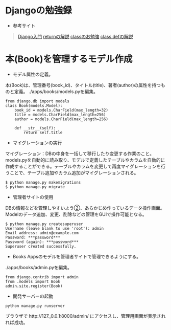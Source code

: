 # Djangoの勉強録
+ 参考サイト
> [Django入門](http://www.tohoho-web.com/ex/django.html)
> [returnの解説](https://techacademy.jp/magazine/18886)
> [classのお勉強](https://techacademy.jp/magazine/20615)
> [class defの解説](https://techacademy.jp/magazine/15637)
# 本(Book)を管理するモデル作成
+ モデル属性の定義。

本(Book)は、管理番号(book_id)、タイトル(title)、著者(author)の属性を持つものと定義。
./apps/books/models.pyを編集。
```
from django.db import models
class Book(models.Model):
    book_id = models.CharField(max_length=32)
    title = models.CharField(max_length=256)
    author = models.CharField(max_length=256)

    def __str__(self):
        return self.title
```
+ マイグレーションの実行

マイグレーション：DBの中身を一括して移行したり変更する作業のこと。
models.pyを自動的に読み取り、モデルで定義したテーブルやカラムを自動的に作成することができる。テーブルやカラムを変更して再度マイグレーションを行うことで、テーブル追加やカラム追加がマイグレーションされる。
```
$ python manage.py makemigrations
$ python manage.py migrate
```
+ 管理者サイトの使用

DBの情報などを管理しやすいよう②、あらかじめ作っているデータ操作画面。Modelのデータ追加、変更、削除などの管理をGUIで操作可能となる。
```
$ python manage.py createsuperuser
Username (leave blank to use 'root'): admin
Email address: admin@example.com
Password: ***password***
Password (again): ***password***
Superuser created successfully.
```
+ Books Appsのモデルを管理者サイトで管理できるようにする。

./apps/books/admin.pyを編集。
```
from django.contrib import admin
from .models import Book
admin.site.register(Book)
```
+ 開発サーバーの起動
```
python manage.py runserver
```
ブラウザで http://127.,0.0.1:8000/admin/ にアクセスし、管理用画面が表示されれば成功。
